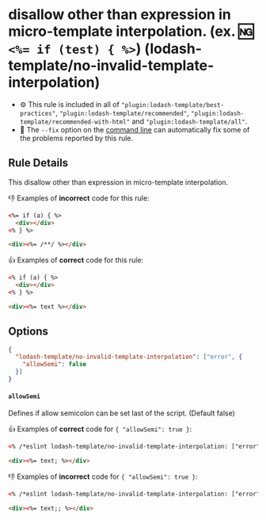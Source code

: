 # disallow other than expression in micro-template interpolation. (ex. :ng: `<%= if (test) { %>`) (lodash-template/no-invalid-template-interpolation)

- :gear: This rule is included in all of `"plugin:lodash-template/best-practices"`, `"plugin:lodash-template/recommended"`, `"plugin:lodash-template/recommended-with-html"` and `"plugin:lodash-template/all"`.
- :wrench: The `--fix` option on the [command line](http://eslint.org/docs/user-guide/command-line-interface#fix) can automatically fix some of the problems reported by this rule.

## Rule Details

This disallow other than expression in micro-template interpolation.

:-1: Examples of **incorrect** code for this rule:

```html
<%= if (a) { %>
  <div></div>
<% } %>
```

```html
<div><%= /**/ %></div>
```

:+1: Examples of **correct** code for this rule:

```html
<% if (a) { %>
  <div></div>
<% } %>
```

```html
<div><%= text %></div>
```

## Options

```json
{
  "lodash-template/no-invalid-template-interpolation": ["error", {
    "allowSemi": false
  }]
}
```

#### `allowSemi`

Defines if allow semicolon can be set last of the script. (Default false)

:+1: Examples of **correct** code for `{ "allowSemi": true }`:

```html
<% /*eslint lodash-template/no-invalid-template-interpolation: ["error", { allowSemi: true }]*/ %>

<div><%= text; %></div>
```

:-1: Examples of **incorrect** code for `{ "allowSemi": true }`:

```html
<% /*eslint lodash-template/no-invalid-template-interpolation: ["error", { allowSemi: true }]*/ %>

<div><%= text;; %></div>
```
